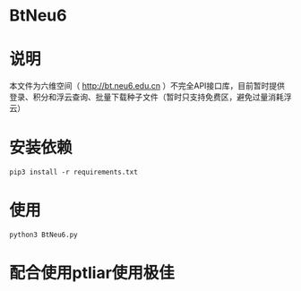 BtNeu6
====
# 说明
本文件为六维空间（ http://bt.neu6.edu.cn ）不完全API接口库，目前暂时提供登录、积分和浮云查询、批量下载种子文件（暂时只支持免费区，避免过量消耗浮云）

# 安装依赖
`pip3 install -r requirements.txt`

# 使用
`python3 BtNeu6.py`

# 配合使用ptliar使用极佳
